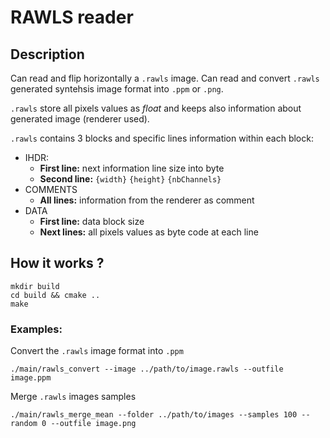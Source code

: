# RAWLS reader

## Description

Can read and flip horizontally a `.rawls` image.
Can read and convert `.rawls` generated syntehsis image format into `.ppm` or `.png`.

`.rawls` store all pixels values as *float* and keeps also information about generated image (renderer used).

`.rawls` contains 3 blocks and specific lines information within each block:
- IHDR: 
    - **First line:** next information line size into byte
    - **Second line:** `{width}` `{height}` `{nbChannels}`
- COMMENTS
    - **All lines:** information from the renderer as comment
- DATA
    - **First line:** data block size
    - **Next lines:** all pixels values as byte code at each line

## How it works ?

```
mkdir build
cd build && cmake ..
make 
```

### Examples:

Convert the `.rawls` image format into `.ppm` 
```
./main/rawls_convert --image ../path/to/image.rawls --outfile image.ppm
```


Merge `.rawls` images samples
```
./main/rawls_merge_mean --folder ../path/to/images --samples 100 --random 0 --outfile image.png
```